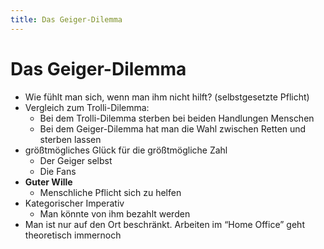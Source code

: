 ```yaml
---
title: Das Geiger-Dilemma
---
```

# Das Geiger-Dilemma

- Wie fühlt man sich, wenn man ihm nicht hilft? (selbstgesetzte Pflicht)
- Vergleich zum Trolli-Dilemma:
    - Bei dem Trolli-Dilemma sterben bei beiden Handlungen Menschen
    - Bei dem Geiger-Dilemma hat man die Wahl zwischen Retten und sterben lassen
- größtmögliches Glück für die größtmögliche Zahl
    - Der Geiger selbst
    - Die Fans
- **Guter Wille**
    - Menschliche Pflicht sich zu helfen
- Kategorischer Imperativ
    - Man könnte von ihm bezahlt werden
- Man ist nur auf den Ort beschränkt. Arbeiten im “Home Office” geht theoretisch immernoch